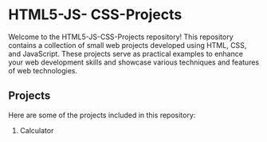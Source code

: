 # HTML5-JS- CSS-Projects

Welcome to the HTML5-JS-CSS-Projects repository! This repository contains a collection of small web projects developed using HTML, CSS, and JavaScript. These projects serve as practical examples to enhance your web development skills and showcase various techniques and features of web technologies.

## Projects

Here are some of the projects included in this repository:

1. Calculator

 





